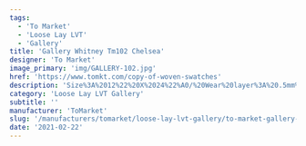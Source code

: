 ```yaml
---
tags:
  - 'To Market'
  - 'Loose Lay LVT'
  - 'Gallery'
title: 'Gallery Whitney Tm102 Chelsea'
designer: 'To Market'
image_primary: 'img/GALLERY-102.jpg'
href: 'https://www.tomkt.com/copy-of-woven-swatches'
description: 'Size%3A%2012%22%20X%2024%22%A0/%20Wear%20layer%3A%20.5mm%20%2820mil%29%A0/%20Edge%3A%20Square%A0/%20Thickness%3A%205.0mm%20/%20Sq.ft/Ctn%3A%2020%A0/%20Installation%3A%20Glue%20Down'
category: 'Loose Lay LVT Gallery'
subtitle: ''
manufacturer: 'ToMarket'
slug: '/manufacturers/tomarket/loose-lay-lvt-gallery/to-market-gallery-whitney-tm-102-chelsea'
date: '2021-02-22'
---
```


